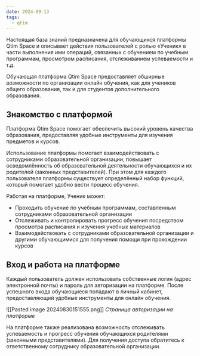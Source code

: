 ```yaml
---
date: 2024-09-13
tags:
  - qtim
---
```

Настоящая база знаний предназначена для обучающихся платформы Qtim Space и описывает действия пользователей с ролью «Ученик» в части выполнения ими операций, связанных с обучением по учебным программам, просмотром расписания, отслеживанием успеваемости и т.д.

Обучающая платформа Qtim Space предоставляет обширные возможности по организации онлайн обучения, как для учеников общего образования, так и для студентов дополнительного образования.

## Знакомство с платформой

Платформа Qtim Space помогает обеспечить высокий уровень качества образования, предоставляя удобные инструменты для изучения предметов и курсов.

Использование платформы помогает взаимодействовать с сотрудниками образовательной организации, повышает осведомлённость об образовательной деятельности обучающихся и их родителей (законных представителей). При этом для каждого пользователя платформы существует определённый набор функций, который помогает удобно вести процесс обучения.

Работая на платформе, Ученик может:

- Проходить обучение по учебным программам, составленным сотрудниками образовательной организации
- Отслеживать и контролировать прогресс обучения посредством просмотра расписания и изучения учебных материалов
- Взаимодействовать с сотрудниками образовательной организации и другими обучающимися для получения помощи при прохождении курсов

## Вход и работа на платформе

Каждый пользователь должен использовать собственные логин (адрес электронной почты) и пароль для авторизации на платформе. После успешного входа обучающиеся попадают в личный кабинет, предоставляющий удобные инструменты для онлайн обучения.

![[Pasted image 20240830151555.png]]
*Страница авторизации на платформе*

На платформе также реализована возможность отслеживать успеваемость и прогресс обучения обучающихся родителями (законными представителями). Для получения доступа обратитесь к ответственному сотруднику образовательной организации.